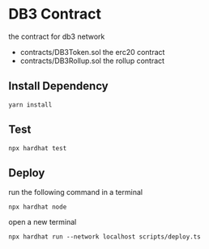 # DB3 Contract

the  contract for db3 network

* contracts/DB3Token.sol the erc20 contract
* contracts/DB3Rollup.sol the rollup contract

## Install Dependency

```
yarn install
```

## Test

```
npx hardhat test
```

## Deploy

run the following command in a terminal

```
npx hardhat node
```

open a new terminal

```
npx hardhat run --network localhost scripts/deploy.ts
```

